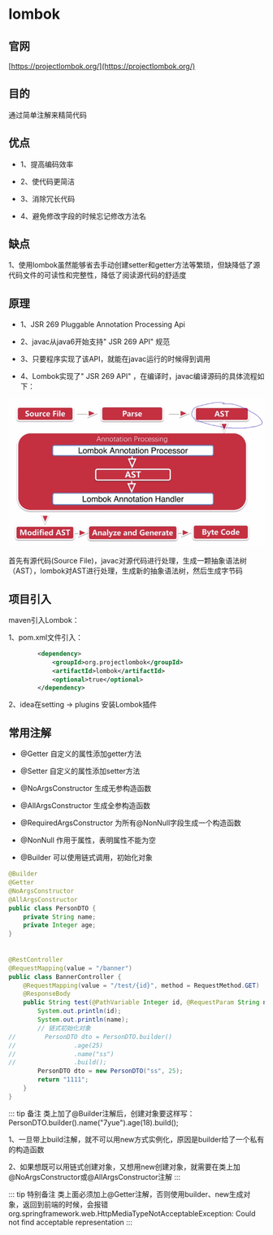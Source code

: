 # lombok

## 官网

[https://projectlombok.org/](https://projectlombok.org/)

## 目的

通过简单注解来精简代码

## 优点

* 1、提高编码效率

* 2、使代码更简洁

* 3、消除冗长代码

* 4、避免修改字段的时候忘记修改方法名

## 缺点

1、使用lombok虽然能够省去手动创建setter和getter方法等繁琐，但缺降低了源代码文件的可读性和完整性，降低了阅读源代码的舒适度

## 原理

* 1、JSR 269  Pluggable Annotation Processing Api

* 2、javac从java6开始支持" JSR 269 API" 规范

* 3、只要程序实现了该API，就能在javac运行的时候得到调用

* 4、Lombok实现了" JSR 269 API" ，在编译时，javac编译源码的具体流程如下：

![Image text](../.vuepress/public/javaKnowledge/08/01.png)

首先有源代码(Source File)，javac对源代码进行处理，生成一颗抽象语法树（AST），lombok对AST进行处理，生成新的抽象语法树，然后生成字节码

## 项目引入

maven引入Lombok：

1、pom.xml文件引入：     

```xml
		<dependency>
			<groupId>org.projectlombok</groupId>
			<artifactId>lombok</artifactId>
			<optional>true</optional>
		</dependency>
```

2、idea在setting -> plugins 安装Lombok插件

## 常用注解

* @Getter 自定义的属性添加getter方法

* @Setter 自定义的属性添加setter方法

* @NoArgsConstructor 生成无参构造函数

* @AllArgsConstructor 生成全参构造函数

* @RequiredArgsConstructor 为所有@NonNull字段生成一个构造函数

* @NonNull 作用于属性，表明属性不能为空

* @Builder 可以使用链式调用，初始化对象

```java
@Builder
@Getter
@NoArgsConstructor
@AllArgsConstructor
public class PersonDTO {
    private String name;
    private Integer age;
}


@RestController
@RequestMapping(value = "/banner")
public class BannerController {
    @RequestMapping(value = "/test/{id}", method = RequestMethod.GET)
    @ResponseBody
    public String test(@PathVariable Integer id, @RequestParam String name) {
        System.out.println(id);
        System.out.println(name);
        // 链式初始化对象
//        PersonDTO dto = PersonDTO.builder()
//                .age(25)
//                .name("ss")
//                .build();
        PersonDTO dto = new PersonDTO("ss", 25);
        return "1111";
    }
}
```

::: tip 备注
类上加了@Builder注解后，创建对象要这样写：
PersonDTO.builder().name("7yue").age(18).build();

1、一旦带上build注解，就不可以用new方式实例化，原因是builder给了一个私有的构造函数

2、如果想既可以用链式创建对象，又想用new创建对象，就需要在类上加@NoArgsConstructor或@AllArgsConstructor注解
:::

::: tip 特别备注
类上面必须加上@Getter注解，否则使用builder、new生成对象，返回到前端的时候，会报错org.springframework.web.HttpMediaTypeNotAcceptableException: Could not find acceptable representation
:::
